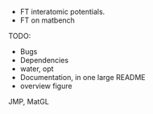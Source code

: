 - FT interatomic potentials.
- FT on matbench

TODO:
- Bugs
- Dependencies
- water, opt
- Documentation, in one large README
- overview figure

JMP, MatGL

